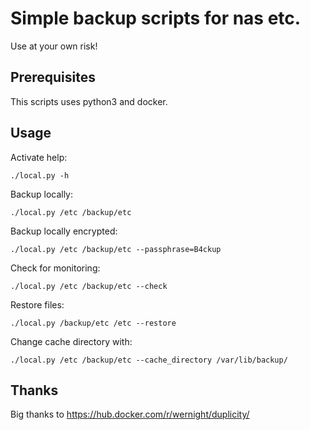 # Simple backup scripts for nas etc.

Use at your own risk!

## Prerequisites

This scripts uses python3 and docker.

## Usage

Activate help:

`./local.py -h`

Backup locally:

`./local.py /etc /backup/etc`

Backup locally encrypted:

`./local.py /etc /backup/etc --passphrase=B4ckup`

Check for monitoring:

`./local.py /etc /backup/etc --check`

Restore files:

`./local.py /backup/etc /etc --restore`

Change cache directory with:

`./local.py /etc /backup/etc --cache_directory /var/lib/backup/`

## Thanks

Big thanks to
https://hub.docker.com/r/wernight/duplicity/

